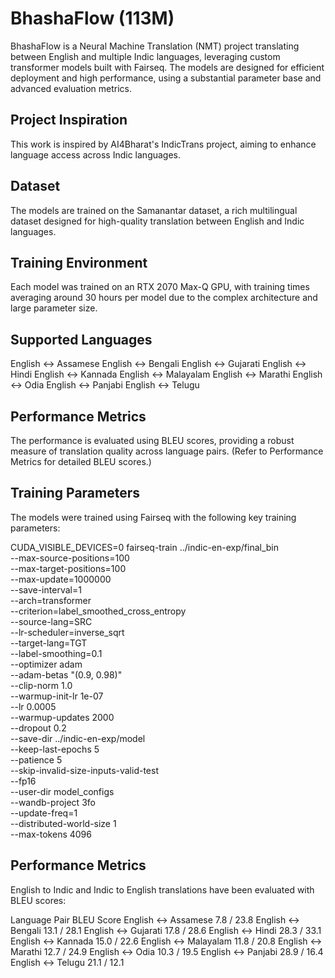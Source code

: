 # BhashaFlow (113M)

BhashaFlow is a Neural Machine Translation (NMT) project translating between English and multiple Indic languages, leveraging custom transformer models built with Fairseq. The models are designed for efficient deployment and high performance, using a substantial parameter base and advanced evaluation metrics.

## Project Inspiration

This work is inspired by AI4Bharat's IndicTrans project, aiming to enhance language access across Indic languages.

## Dataset
The models are trained on the Samanantar dataset, a rich multilingual dataset designed for high-quality translation between English and Indic languages.

## Training Environment
Each model was trained on an RTX 2070 Max-Q GPU, with training times averaging around 30 hours per model due to the complex architecture and large parameter size.

## Supported Languages
English ↔ Assamese
English ↔ Bengali
English ↔ Gujarati
English ↔ Hindi
English ↔ Kannada
English ↔ Malayalam
English ↔ Marathi
English ↔ Odia
English ↔ Panjabi
English ↔ Telugu

## Performance Metrics
The performance is evaluated using BLEU scores, providing a robust measure of translation quality across language pairs. (Refer to Performance Metrics for detailed BLEU scores.)

## Training Parameters
The models were trained using Fairseq with the following key training parameters:

CUDA_VISIBLE_DEVICES=0 fairseq-train ../indic-en-exp/final_bin \
    --max-source-positions=100 \
    --max-target-positions=100 \
    --max-update=1000000 \
    --save-interval=1 \
    --arch=transformer \
    --criterion=label_smoothed_cross_entropy \
    --source-lang=SRC \
    --lr-scheduler=inverse_sqrt \
    --target-lang=TGT \
    --label-smoothing=0.1 \
    --optimizer adam \
    --adam-betas "(0.9, 0.98)" \
    --clip-norm 1.0 \
    --warmup-init-lr 1e-07 \
    --lr 0.0005 \
    --warmup-updates 2000 \
    --dropout 0.2 \
    --save-dir ../indic-en-exp/model \
    --keep-last-epochs 5 \
    --patience 5 \
    --skip-invalid-size-inputs-valid-test \
    --fp16 \
    --user-dir model_configs \
    --wandb-project 3fo \
    --update-freq=1 \
    --distributed-world-size 1 \
    --max-tokens 4096


## Performance Metrics
English to Indic and Indic to English translations have been evaluated with BLEU scores:

Language Pair	BLEU Score
English ↔ Assamese	7.8 / 23.8
English ↔ Bengali	13.1 / 28.1
English ↔ Gujarati	17.8 / 28.6
English ↔ Hindi	28.3 / 33.1
English ↔ Kannada	15.0 / 22.6
English ↔ Malayalam	11.8 / 20.8
English ↔ Marathi	12.7 / 24.9
English ↔ Odia	10.3 / 19.5
English ↔ Panjabi	28.9 / 16.4
English ↔ Telugu	21.1 / 12.1

















